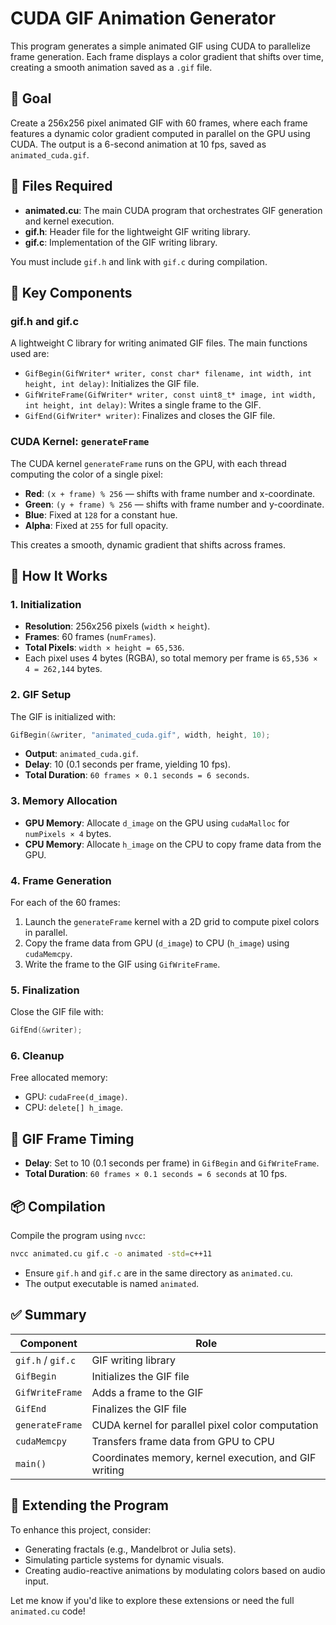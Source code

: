# CUDA GIF Animation Generator

This program generates a simple animated GIF using CUDA to parallelize frame generation. Each frame displays a color gradient that shifts over time, creating a smooth animation saved as a `.gif` file.

## 🎯 Goal
Create a 256x256 pixel animated GIF with 60 frames, where each frame features a dynamic color gradient computed in parallel on the GPU using CUDA. The output is a 6-second animation at 10 fps, saved as `animated_cuda.gif`.

## 📂 Files Required
- **animated.cu**: The main CUDA program that orchestrates GIF generation and kernel execution.
- **gif.h**: Header file for the lightweight GIF writing library.
- **gif.c**: Implementation of the GIF writing library.

You must include `gif.h` and link with `gif.c` during compilation.

## 🧱 Key Components
### gif.h and gif.c
A lightweight C library for writing animated GIF files. The main functions used are:
- `GifBegin(GifWriter* writer, const char* filename, int width, int height, int delay)`: Initializes the GIF file.
- `GifWriteFrame(GifWriter* writer, const uint8_t* image, int width, int height, int delay)`: Writes a single frame to the GIF.
- `GifEnd(GifWriter* writer)`: Finalizes and closes the GIF file.

### CUDA Kernel: `generateFrame`
The CUDA kernel `generateFrame` runs on the GPU, with each thread computing the color of a single pixel:
- **Red**: `(x + frame) % 256` — shifts with frame number and x-coordinate.
- **Green**: `(y + frame) % 256` — shifts with frame number and y-coordinate.
- **Blue**: Fixed at `128` for a constant hue.
- **Alpha**: Fixed at `255` for full opacity.

This creates a smooth, dynamic gradient that shifts across frames.

## 🔧 How It Works
### 1. Initialization
- **Resolution**: 256x256 pixels (`width` × `height`).
- **Frames**: 60 frames (`numFrames`).
- **Total Pixels**: `width × height = 65,536`.
- Each pixel uses 4 bytes (RGBA), so total memory per frame is `65,536 × 4 = 262,144` bytes.

### 2. GIF Setup
The GIF is initialized with:
```c
GifBegin(&writer, "animated_cuda.gif", width, height, 10);
```
- **Output**: `animated_cuda.gif`.
- **Delay**: 10 (0.1 seconds per frame, yielding 10 fps).
- **Total Duration**: `60 frames × 0.1 seconds = 6 seconds`.

### 3. Memory Allocation
- **GPU Memory**: Allocate `d_image` on the GPU using `cudaMalloc` for `numPixels × 4` bytes.
- **CPU Memory**: Allocate `h_image` on the CPU to copy frame data from the GPU.

### 4. Frame Generation
For each of the 60 frames:
1. Launch the `generateFrame` kernel with a 2D grid to compute pixel colors in parallel.
2. Copy the frame data from GPU (`d_image`) to CPU (`h_image`) using `cudaMemcpy`.
3. Write the frame to the GIF using `GifWriteFrame`.

### 5. Finalization
Close the GIF file with:
```c
GifEnd(&writer);
```

### 6. Cleanup
Free allocated memory:
- GPU: `cudaFree(d_image)`.
- CPU: `delete[] h_image`.

## 🔁 GIF Frame Timing
- **Delay**: Set to 10 (0.1 seconds per frame) in `GifBegin` and `GifWriteFrame`.
- **Total Duration**: `60 frames × 0.1 seconds = 6 seconds` at 10 fps.

## 📦 Compilation
Compile the program using `nvcc`:
```bash
nvcc animated.cu gif.c -o animated -std=c++11
```
- Ensure `gif.h` and `gif.c` are in the same directory as `animated.cu`.
- The output executable is named `animated`.

## ✅ Summary
| Component          | Role                                          |
|--------------------|-----------------------------------------------|
| `gif.h` / `gif.c` | GIF writing library                           |
| `GifBegin`        | Initializes the GIF file                      |
| `GifWriteFrame`   | Adds a frame to the GIF                       |
| `GifEnd`          | Finalizes the GIF file                        |
| `generateFrame`   | CUDA kernel for parallel pixel color computation |
| `cudaMemcpy`      | Transfers frame data from GPU to CPU          |
| `main()`          | Coordinates memory, kernel execution, and GIF writing |

## 🚀 Extending the Program
To enhance this project, consider:
- Generating fractals (e.g., Mandelbrot or Julia sets).
- Simulating particle systems for dynamic visuals.
- Creating audio-reactive animations by modulating colors based on audio input.

Let me know if you'd like to explore these extensions or need the full `animated.cu` code!